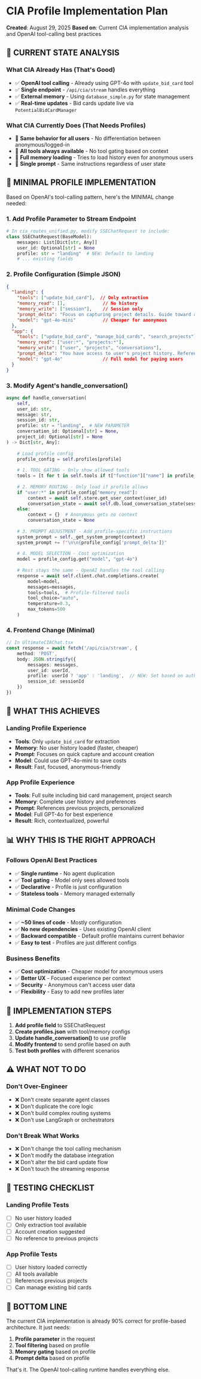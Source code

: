 # CIA Profile Implementation Plan
**Created**: August 29, 2025
**Based on**: Current CIA implementation analysis and OpenAI tool-calling best practices

## 🎯 CURRENT STATE ANALYSIS

### What CIA Already Has (That's Good)
- ✅ **OpenAI tool calling** - Already using GPT-4o with `update_bid_card` tool
- ✅ **Single endpoint** - `/api/cia/stream` handles everything
- ✅ **External memory** - Using `database_simple.py` for state management
- ✅ **Real-time updates** - Bid cards update live via `PotentialBidCardManager`

### What CIA Currently Does (That Needs Profiles)
- 🔄 **Same behavior for all users** - No differentiation between anonymous/logged-in
- 🔄 **All tools always available** - No tool gating based on context
- 🔄 **Full memory loading** - Tries to load history even for anonymous users
- 🔄 **Single prompt** - Same instructions regardless of user state

## 📐 MINIMAL PROFILE IMPLEMENTATION

Based on OpenAI's tool-calling pattern, here's the MINIMAL change needed:

### 1. Add Profile Parameter to Stream Endpoint

```python
# In cia_routes_unified.py, modify SSEChatRequest to include:
class SSEChatRequest(BaseModel):
    messages: List[Dict[str, Any]]
    user_id: Optional[str] = None
    profile: str = "landing"  # NEW: Default to landing
    # ... existing fields
```

### 2. Profile Configuration (Simple JSON)

```json
{
  "landing": {
    "tools": ["update_bid_card"],  // Only extraction
    "memory_read": [],              // No history
    "memory_write": ["session"],    // Session only
    "prompt_delta": "Focus on capturing project details. Guide toward account creation.",
    "model": "gpt-4o-mini"          // Cheaper for anonymous
  },
  "app": {
    "tools": ["update_bid_card", "manage_bid_cards", "search_projects"],
    "memory_read": ["user:*", "projects:*"],
    "memory_write": ["user", "projects", "conversations"],
    "prompt_delta": "You have access to user's project history. Reference previous work.",
    "model": "gpt-4o"               // Full model for paying users
  }
}
```

### 3. Modify Agent's handle_conversation()

```python
async def handle_conversation(
    self,
    user_id: str,
    message: str,
    session_id: str,
    profile: str = "landing",  # NEW PARAMETER
    conversation_id: Optional[str] = None,
    project_id: Optional[str] = None
) -> Dict[str, Any]:
    
    # Load profile config
    profile_config = self.profiles[profile]
    
    # 1. TOOL GATING - Only show allowed tools
    tools = [t for t in self.tools if t["function"]["name"] in profile_config["tools"]]
    
    # 2. MEMORY ROUTING - Only load if profile allows
    if "user:*" in profile_config["memory_read"]:
        context = await self.store.get_user_context(user_id)
        conversation_state = await self.db.load_conversation_state(session_id)
    else:
        context = {}  # Anonymous gets no context
        conversation_state = None
    
    # 3. PROMPT ADJUSTMENT - Add profile-specific instructions
    system_prompt = self._get_system_prompt(context)
    system_prompt += f"\n\n{profile_config['prompt_delta']}"
    
    # 4. MODEL SELECTION - Cost optimization
    model = profile_config.get("model", "gpt-4o")
    
    # Rest stays the same - OpenAI handles the tool calling
    response = await self.client.chat.completions.create(
        model=model,
        messages=messages,
        tools=tools,  # Profile-filtered tools
        tool_choice="auto",
        temperature=0.3,
        max_tokens=500
    )
```

### 4. Frontend Change (Minimal)

```typescript
// In UltimateCIAChat.tsx
const response = await fetch('/api/cia/stream', {
    method: 'POST',
    body: JSON.stringify({
        messages: messages,
        user_id: userId,
        profile: userId ? 'app' : 'landing',  // NEW: Set based on auth
        session_id: sessionId
    })
})
```

## 🎯 WHAT THIS ACHIEVES

### Landing Profile Experience
- **Tools**: Only `update_bid_card` for extraction
- **Memory**: No user history loaded (faster, cheaper)
- **Prompt**: Focuses on quick capture and account creation
- **Model**: Could use GPT-4o-mini to save costs
- **Result**: Fast, focused, anonymous-friendly

### App Profile Experience  
- **Tools**: Full suite including bid card management, project search
- **Memory**: Complete user history and preferences
- **Prompt**: References previous projects, personalized
- **Model**: Full GPT-4o for best experience
- **Result**: Rich, contextualized, powerful

## 📊 WHY THIS IS THE RIGHT APPROACH

### Follows OpenAI Best Practices
- ✅ **Single runtime** - No agent duplication
- ✅ **Tool gating** - Model only sees allowed tools
- ✅ **Declarative** - Profile is just configuration
- ✅ **Stateless tools** - Memory managed externally

### Minimal Code Changes
- ✅ **~50 lines of code** - Mostly configuration
- ✅ **No new dependencies** - Uses existing OpenAI client
- ✅ **Backward compatible** - Default profile maintains current behavior
- ✅ **Easy to test** - Profiles are just different configs

### Business Benefits
- ✅ **Cost optimization** - Cheaper model for anonymous users
- ✅ **Better UX** - Focused experience per context
- ✅ **Security** - Anonymous can't access user data
- ✅ **Flexibility** - Easy to add new profiles later

## 🚀 IMPLEMENTATION STEPS

1. **Add profile field** to SSEChatRequest
2. **Create profiles.json** with tool/memory configs
3. **Update handle_conversation()** to use profile
4. **Modify frontend** to send profile based on auth
5. **Test both profiles** with different scenarios

## ⚠️ WHAT NOT TO DO

### Don't Over-Engineer
- ❌ Don't create separate agent classes
- ❌ Don't duplicate the core logic
- ❌ Don't build complex routing systems
- ❌ Don't use LangGraph or orchestrators

### Don't Break What Works
- ❌ Don't change the tool calling mechanism
- ❌ Don't modify the database integration
- ❌ Don't alter the bid card update flow
- ❌ Don't touch the streaming response

## 📝 TESTING CHECKLIST

### Landing Profile Tests
- [ ] No user history loaded
- [ ] Only extraction tool available
- [ ] Account creation suggested
- [ ] No reference to previous projects

### App Profile Tests
- [ ] User history loaded correctly
- [ ] All tools available
- [ ] References previous projects
- [ ] Can manage existing bid cards

## 🎯 BOTTOM LINE

The current CIA implementation is already 90% correct for profile-based architecture. It just needs:

1. **Profile parameter** in the request
2. **Tool filtering** based on profile
3. **Memory gating** based on profile  
4. **Prompt delta** based on profile

That's it. The OpenAI tool-calling runtime handles everything else.